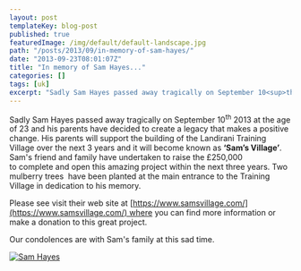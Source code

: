 ```yaml
---
layout: post
templateKey: blog-post
published: true
featuredImage: /img/default/default-landscape.jpg
path: "/posts/2013/09/in-memory-of-sam-hayes/"
date: "2013-09-23T08:01:07Z"
title: "In memory of Sam Hayes..."
categories: []
tags: [uk]
excerpt: "Sadly Sam Hayes passed away tragically on September 10<sup>th</sup> 2013 at the age of 23 and his p..."
---
```


Sadly Sam Hayes passed away tragically on September 10<sup>th</sup> 2013 at the age of 23 and his parents have decided to create a legacy that makes a positive change. His parents will support the building of the Landirani Training Village over the next 3 years and it will become known as **‘Sam’s Village’**.  Sam's friend and family have undertaken to raise the £250,000 to complete and open this amazing project within the next three years. Two mulberry trees  have been planted at the main entrance to the Training Village in dedication to his memory.

Please see visit their web site at [https://www.samsvillage.com/](https://www.samsvillage.com/) where you can find more information or make a donation to this great project.

Our condolences are with Sam's family at this sad time.

[![Sam Hayes](https://f000.backblazeb2.com/file/avm-wp-uploads/2013/09/Sam-Hayes-300x225.jpg)](https://f000.backblazeb2.com/file/avm-wp-uploads/2013/09/Sam-Hayes.jpg)
